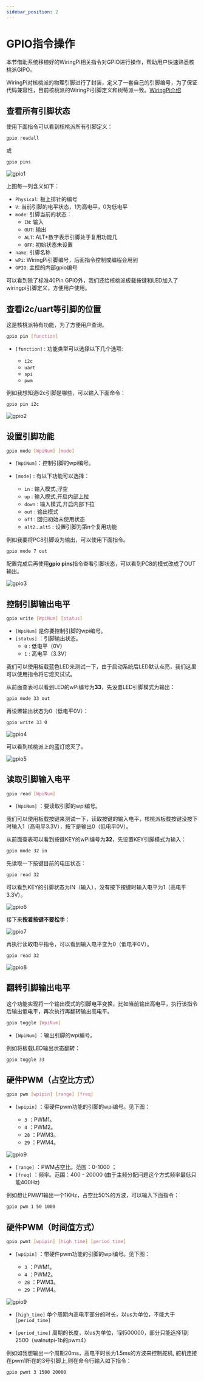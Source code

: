 ```yaml
---
sidebar_position: 2
---
```


# GPIO指令操作

本节借助系统移植好的WiringPi相关指令对GPIO进行操作，帮助用户快速熟悉核桃派GIPO。

WiringPi对核桃派的物理引脚进行了封装，定义了一套自己的引脚编号，为了保证代码兼容性，目前核桃派的WiringPi引脚定义和树莓派一致。[WiringPi介绍](../c/wiringpi_intro.md)

## 查看所有引脚状态

使用下面指令可以看到核桃派所有引脚定义：
```bash
gpio readall
```
或
```bash
gpio pins
```
![gpio1](./img/gpio_command/gpio1.png)

上图每一列含义如下：
- `Physical`: 板上排针的编号
- `V`: 当前引脚的电平状态，1为高电平，0为低电平
- `mode`: 引脚当前的状态：
    - `IN`: 输入
    - `OUT`: 输出
    - `ALT`: ALT+数字表示引脚处于复用功能几
    - `OFF`: 初始状态未设置
- `name`: 引脚名称
- `wPi`: WiringPi引脚编号，后面指令控制或编程会用到
- `GPIO`: 主控的内部gpio编号

可以看到除了标准40Pin GPIO外，我们还给核桃派板载按键和LED加入了wiringpi引脚定义，方便用户使用。

## 查看i2c/uart等引脚的位置

这是核桃派特有功能，为了方便用户查询。

```bash
gpio pin [function]
```

- `[function]` : 功能类型可以选择以下几个选项:

    - `i2c`
    - `uart`
    - `spi`
    - `pwm`

例如我想知道i2c引脚是哪些，可以输入下面命令：

```bash
gpio pin i2c
```
![gpio2](./img/gpio_command/gpio2.png)

## 设置引脚功能

```bash
gpio mode [WpiNum] [mode]
```
- `[WpiNum]`：控制引脚的wpi编号。

- `[mode]` : 有以下功能可以选择：

    - `in` : 输入模式,浮空
    - `up` : 输入模式,开启内部上拉
    - `down` : 输入模式,开启内部下拉
    - `out` : 输出模式
    - `off` : 回归初始未使用状态
    - `alt2`...`alt5` : 设置引脚为第n个复用功能

例如我要将PC8引脚设为输出，可以使用下面指令。
```bash
gpio mode 7 out
```
配置完成后再使用**gpio pins**指令查看引脚状态，可以看到PC8的模式改成了OUT输出。

![gpio3](./img/gpio_command/gpio3.png)

## 控制引脚输出电平

```bash
gpio write [WpiNum] [status]
```

- `[WpiNum]` 是你要控制引脚的wpi编号。
- `[status]` ：引脚输出状态。
    - `0` : 低电平（0V）
    - `1` : 高电平（3.3V）

我们可以使用板载蓝色LED来测试一下，由于启动系统后LED默认点亮，我们这里可以使用指令将它熄灭试试。

从前面查表可以看到LED的wPi编号为**33**，先设置LED引脚模式为输出：
```bash
gpio mode 33 out
```

再设置输出状态为0（低电平0V）：

```bash
gpio write 33 0
```

![gpio4](./img/gpio_command/gpio4.png)

可以看到核桃派上的蓝灯熄灭了。

![gpio5](./img/gpio_command/gpio5.png)

## 读取引脚输入电平

```bash
gpio read [WpiNum]
```

- `[WpiNum]` ：要读取引脚的wpi编号。

我们可以使用板载按键来测试一下，读取按键的输入电平，核桃派板载按键没按下时输入1（高电平3.3V），按下是输出0（低电平0V）。

从前面查表可以看到按键KEY的wPi编号为**32**，先设置KEY引脚模式为输入：
```bash
gpio mode 32 in
```

先读取一下按键目前的电压状态：

```bash
gpio read 32
```

可以看到KEY的引脚状态为IN（输入），没有按下按键时输入电平为1（高电平3.3V）。

![gpio6](./img/gpio_command/gpio6.png)

接下来**按着按键不要松手**：

![gpio7](./img/gpio_command/gpio7.png)

再执行读取电平指令，可以看到输入电平变为0（低电平0V）。
```bash
gpio read 32
```

![gpio8](./img/gpio_command/gpio8.png)

## 翻转引脚输出电平

这个功能实现将一个输出模式的引脚电平变换，比如当前输出高电平，执行该指令后输出低电平，再次执行再翻转输出高电平。

```bash
gpio toggle [WpiNum]
```
- `[WpiNum]` ：输出引脚的wpi编号。

例如将板载LED输出状态翻转：
```bash
gpio toggle 33
```

## 硬件PWM（占空比方式）

```bash
gpio pwm [wpipin] [range] [freq] 
```

- `[wpipin]` ：带硬件pwm功能的引脚的wpi编号。见下图：

    - `3` ：PWM1。
    - `4` ：PWM2。
    - `28` ：PWM3。
    - `29` ：PWM4。

![gpio9](./img/gpio_command/gpio9.png)

- `[range]` ：PWM占空比。范围：0-1000 ；
- `[freq]` ：频率。范围：400 - 20000 (由于主频分配问题这个方式频率最低只能400Hz)

例如想让PMW1输出一个1KHz，占空比50%的方波，可以输入下面指令：
```bash
gpio pwm 1 50 1000
```

## 硬件PWM（时间值方式）

```bash
gpio pwmt [wpipin] [high_time] [period_time] 
```

- `[wpipin]` ：带硬件pwm功能的引脚的wpi编号。见下图：

    - `3` ：PWM1。
    - `4` ：PWM2。
    - `28` ：PWM3。
    - `29` ：PWM4。

![gpio9](./img/gpio_command/gpio9.png)

- `[high_time]` 单个周期内高电平部分的时长，以us为单位，不能大于`[period_time]`

- `[period_time]` 周期的长度，以us为单位，1到500000，部分只能选择1到2500（walnutpi-1b的pwm4）

例如如我想输出一个周期20ms，高电平时长为1.5ms的方波来控制舵机, 舵机连接在pwm1所在的3号引脚上,则在命令行输入如下指令：

```bash
gpio pwmt 3 1500 20000
```
